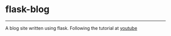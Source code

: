 # flask-blog
---

A blog site written using flask.
Following the tutorial at [youtube](https://www.youtube.com/playlist?list=PL-osiE80TeTs4UjLw5MM6OjgkjFeUxCYH)
